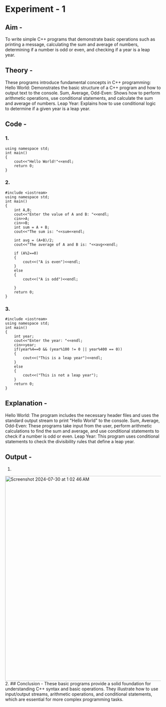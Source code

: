 # Experiment - 1 

## Aim - 
To write simple C++ programs that demonstrate basic operations such as 
printing a message, calculating the sum and average of numbers, determining if a number is odd or even, and checking if a year is a leap year.

## Theory - 
These programs introduce fundamental concepts in C++ programming:
Hello World: Demonstrates the basic structure of a C++ program and how to output text to the console.
Sum, Average, Odd-Even: Shows how to perform arithmetic operations, use conditional statements, and calculate the sum and average of numbers.
Leap Year: Explains how to use conditional logic to determine if a given year is a leap year.

## Code - 
### 1. 
``` #include <iostream>
using namespace std;
int main()
{
    cout<<"Hello World!"<<endl;
    return 0;
}
```

### 2.
```
#include <iostream>
using namespace std;
int main()
{
    int A,B;
    cout<<"Enter the value of A and B: "<<endl;
    cin>>A;
    cin>>B;
    int sum = A + B;
    cout<<"The sum is: "<<sum<<endl;

    int avg = (A+B)/2;
    cout<<"The average of A and B is: "<<avg<<endl;

    if (A%2==0)
    {
        cout<<("A is even")<<endl;
    }
    else
    {
        cout<<("A is odd")<<endl;

    }
    return 0;
}
```
### 3.
```
#include <iostream>
using namespace std;
int main()
{
    int year;
    cout<<"Enter the year: "<<endl;
    cin>>year;
    if(year%4==0 && (year%100 != 0 || year%400 == 0))
    {
        cout<<("This is a leap year")<<endl;
    }
    else
    {
        cout<<("This is not a leap year");
    }
    return 0;
}
```
## Explanation - 
Hello World: The program includes the necessary header files and uses the standard output stream to print "Hello World" to the console.
Sum, Average, Odd-Even: These programs take input from the user, perform arithmetic calculations to find the sum and average, and use conditional statements to check if a number is odd or even.
Leap Year: This program uses conditional statements to check the divisibility rules that define a leap year.

## Output - 
1.
<img width="664" alt="Screenshot 2024-07-30 at 1 02 46 AM" src="https://github.com/user-attachments/assets/1e859e8b-bff8-48f7-8279-a1a2c53d25b5">
2.
## Conclusion -
These basic programs provide a solid foundation for understanding C++ syntax and basic operations. 
They illustrate how to use input/output streams, arithmetic operations, and conditional statements, which are essential for more complex programming tasks.





